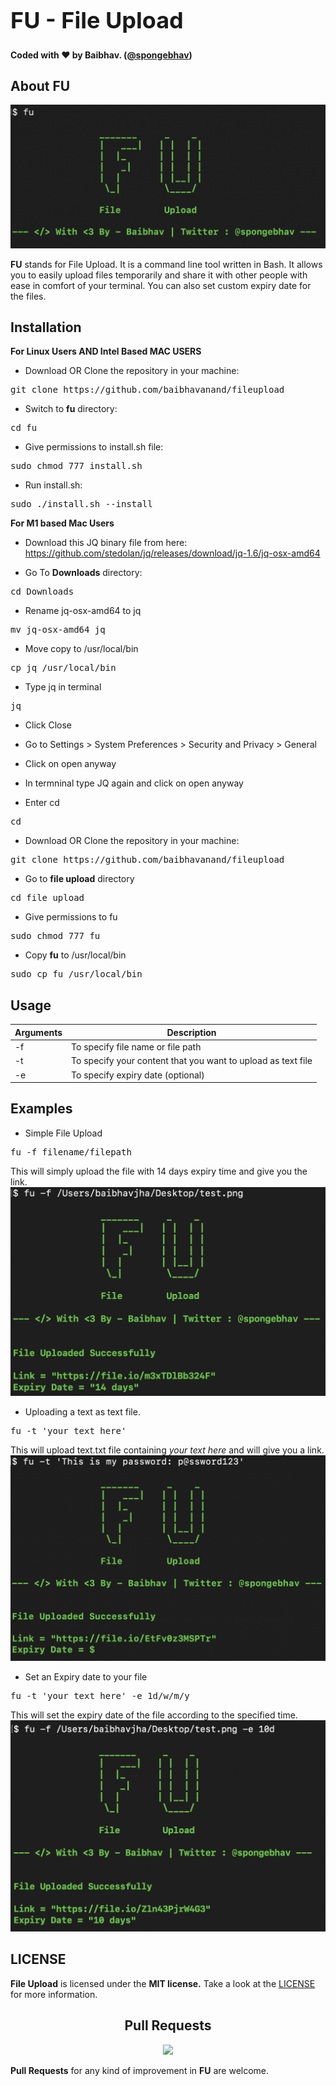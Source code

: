 <h1 align="left" style="font-size:36px;font-weight:bold;">
        FU - File Upload<br>
</h1>

<h4 align="left">
  <strong> Coded with ❤️ by Baibhav. (<a href='https://twitter.com/spongebhav' target="_blank">@spongebhav</a>)</strong>
</h4>

<h2 align="left">
  <strong>About FU</strong>
 </h2>
 
<img src="images/fu.png">


**FU** stands for File Upload. It is a command line tool written in Bash. It allows you to easily upload files temporarily and share it with other people with ease in comfort of your terminal. You can also set custom expiry date for the files. 


<h2 align="left">
  <strong>Installation</strong>
</h2>

**For Linux Users AND Intel Based MAC USERS**

 * Download OR Clone the repository in your machine:
<pre>git clone https://github.com/baibhavanand/fileupload</pre>

* Switch to **fu** directory:
<pre>cd fu</pre>

* Give permissions to install.sh file:
<pre>sudo chmod 777 install.sh</pre>

* Run install.sh:
<pre>sudo ./install.sh --install</pre>

**For M1 based Mac Users**

* Download this JQ binary file from here: https://github.com/stedolan/jq/releases/download/jq-1.6/jq-osx-amd64

* Go To **Downloads** directory:
<pre>cd Downloads</pre>

* Rename jq-osx-amd64 to jq
<pre>mv jq-osx-amd64 jq</pre>

* Move copy to /usr/local/bin
<pre>cp jq /usr/local/bin</pre>

* Type jq in terminal
<pre>jq</pre>

* Click Close
* Go to Settings > System Preferences > Security and Privacy > General
* Click on open anyway
* In termninal type JQ again and click on open anyway

* Enter cd
<pre>cd</pre>

* Download OR Clone the repository in your machine:
<pre>git clone https://github.com/baibhavanand/fileupload</pre>

* Go to **file upload** directory
<pre>cd file upload</pre>

* Give permissions to fu
<pre>sudo chmod 777 fu</pre>

* Copy **fu** to /usr/local/bin
<pre>sudo cp fu /usr/local/bin</pre>


<h2 align="left">
  <strong>Usage</strong>
 </h2>
 
   Arguments    | Description
------------- |-------------
-f            | To specify file name or file path
-t            | To specify your content that you want to upload as text file
-e            | To specify expiry date (optional)


<h2 align="left">
  <strong>Examples</strong>
</h2>
 
* Simple File Upload
 <pre>fu -f filename/filepath</pre>
 
 This will simply upload the file with 14 days expiry time and give you the link.
 <img src=images/fu_file.png>
 
 * Uploading a text as text file.
 <pre>fu -t 'your text here'</pre>
 
This will upload text.txt file containing *your text here* and will give you a link.
 <img src=images/fu_textupload.png>
 
* Set an Expiry date to your file
 <pre>fu -t 'your text here' -e 1d/w/m/y</pre>
 
 This will set the expiry date of the file according to the specified time.
 <img src=images/fu_expiry.png>
 
 <h2 align="left">
  <strong>LICENSE</strong>
 </h2>
 
**File Upload** is licensed under the **MIT license.** Take a look at the [LICENSE](https://github.com/baibhavanand/fileupload/blob/main/LICENSE) for more information.

 <h2 align="center">
  <strong>Pull Requests</strong>
 </h2>
<p align="center">
    <a href="https://github.com/baibhavanand/fileupload/pulls"><img src="https://img.shields.io/badge/PRs-welcome-brightgreen.svg?style=flat-square"></a>
</p>

<strong>Pull Requests</strong> for any kind of improvement in **FU** are welcome.
